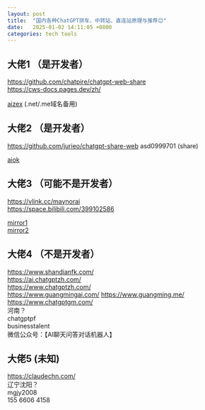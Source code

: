 ```yaml
---
layout: post
title:  "国内各种ChatGPT拼车、中转站、直连站原理与推荐😊"
date:   2025-01-02 14:11:05 +0800
categories: tech tools
---  
```


## 大佬1 （是开发者）  
https://github.com/chatpire/chatgpt-web-share  
https://cws-docs.pages.dev/zh/  


[aizex](https://aizex.cn/g8Je1a)  (.net/.me域名备用)  

## 大佬2 （是开发者）  
https://github.com/jurieo/chatgpt-share-web  asd0999701 (share)  


[aiok](https://aiok.me/)  

## 大佬3 （可能不是开发者）  
https://vlink.cc/maynorai  
https://space.bilibili.com/399102586  

[mirror1](https://chatgpt-plus.top/list/#/home)  
[mirror2](https://agi.maynor1024.live/list/#/home)


## 大佬4 （不是开发者）
https://www.shandianfk.com/  
https://ai.chatgptzh.com/  
https://www.chatgptzh.com/  
https://www.guangmingai.com/  https://www.guangming.me/  
https://www.chatgptgm.com/  
河南？  
chatgptpf  
businesstalent  
微信公众号：【AI聊天问答对话机器人】  

## 大佬5  (未知)   
https://claudechn.com/  
辽宁沈阳？  
mgjy2008  
155 6606 4158  




